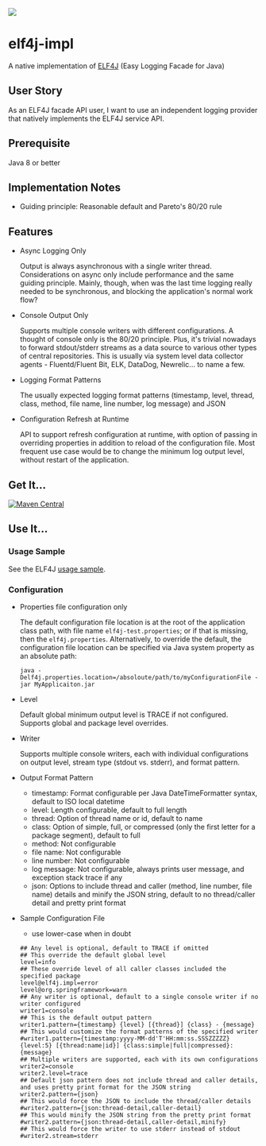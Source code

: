 [![](https://img.shields.io/static/v1?label=github&message=repo&color=blue)](https://github.com/elf4j/elf4j-impl)

# elf4j-impl

A native implementation of [ELF4J](https://github.com/elf4j/elf4j) (Easy Logging Facade for Java)

## User Story

As an ELF4J facade API user, I want to use an independent logging provider that natively implements the ELF4J service
API.

## Prerequisite

Java 8 or better

## Implementation Notes

- Guiding principle: Reasonable default and Pareto's 80/20 rule

## Features

- Async Logging Only

  Output is always asynchronous with a single writer thread. Considerations on async only include performance and the
  same guiding principle. Mainly, though, when was the last time logging really needed to be synchronous, and blocking
  the application's normal work flow?

- Console Output Only

  Supports multiple console writers with different configurations. A thought of console only is the 80/20 principle.
  Plus, it's trivial nowadays to forward stdout/stderr streams as a data source to various other types of central
  repositories. This is usually via system level data collector agents - Fluentd/Fluent Bit, ELK, DataDog, Newrelic...
  to name a few.

- Logging Format Patterns

  The usually expected logging format patterns (timestamp, level, thread, class, method, file name, line number, log
  message) and JSON

- Configuration Refresh at Runtime

  API to support refresh configuration at runtime, with option of passing in overriding properties in addition to reload
  of the configuration file. Most frequent use case would be to change the minimum log output level, without restart of
  the application.

## Get It...

[![Maven Central](https://img.shields.io/maven-central/v/io.github.elf4j/elf4j-impl.svg?label=Maven%20Central)](https://search.maven.org/search?q=g:%22io.github.elf4j%22%20AND%20a:%22elf4j-impl%22)

## Use It...

### Usage Sample

See the ELF4J [usage sample](https://github.com/elf4j/elf4j#for-logging-service-api-users).

### Configuration

- Properties file configuration only

  The default configuration file location is at the root of the application class path, with file
  name `elf4j-test.properties`; or if that is missing, then the `elf4j.properties`. Alternatively, to override the
  default, the configuration file location can be specified via Java system property as an absolute path:

  ```
  java -Delf4j.properties.location=/absoloute/path/to/myConfigurationFile -jar MyApplicaiton.jar
  ``` 

- Level

  Default global minimum output level is TRACE if not configured. Supports global and package level overrides.

- Writer

  Supports multiple console writers, each with individual configurations on output level, stream type (stdout vs.
  stderr), and format pattern.

- Output Format Pattern
    - timestamp: Format configurable per Java DateTimeFormatter syntax, default to ISO local datetime
    - level: Length configurable, default to full length
    - thread: Option of thread name or id, default to name
    - class: Option of simple, full, or compressed (only the first letter for a package segment), default to full
    - method: Not configurable
    - file name: Not configurable
    - line number: Not configurable
    - log message: Not configurable, always prints user message, and exception stack trace if any
    - json: Options to include thread and caller (method, line number, file name) details and minify the JSON string,
      default to no thread/caller detail and pretty print format

- Sample Configuration File
    - use lower-case when in doubt

  ```properties
  ## Any level is optional, default to TRACE if omitted
  ## This override the default global level
  level=info
  ## These override level of all caller classes included the specified package 
  level@elf4j.impl=error
  level@org.springframework=warn
  ## Any writer is optional, default to a single console writer if no writer configured
  writer1=console
  ## This is the default output pattern
  writer1.pattern={timestamp} {level} [{thread}] {class} - {message}
  ## This would customize the format patterns of the specified writer
  #writer1.pattern={timestamp:yyyy-MM-dd'T'HH:mm:ss.SSSZZZZZ} {level:5} [{thread:name|id}] {class:simple|full|compressed}: {message}
  ## Multiple writers are supported, each with its own configurations
  writer2=console
  writer2.level=trace
  ## Default json pattern does not include thread and caller details, and uses pretty print format for the JSON string
  writer2.pattern={json}
  ## This would force the JSON to include the thread/caller details
  #writer2.pattern={json:thread-detail,caller-detail}
  ## This would minify the JSON string from the pretty print format
  #writer2.pattern={json:thread-detail,caller-detail,minify}
  ## This would force the writer to use stderr instead of stdout
  #writer2.stream=stderr
  ```